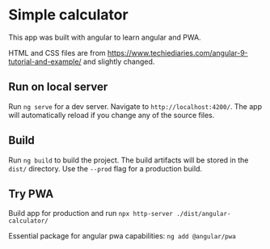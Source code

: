 # Simple calculator

This app was built with angular to learn angular and PWA.

HTML and CSS files are from https://www.techiediaries.com/angular-9-tutorial-and-example/ and slightly changed.

## Run on local server

Run `ng serve` for a dev server. Navigate to `http://localhost:4200/`. The app will automatically reload if you change any of the source files.

## Build

Run `ng build` to build the project. The build artifacts will be stored in the `dist/` directory. Use the `--prod` flag for a production build.

## Try PWA

Build app for production and run `npx http-server ./dist/angular-calculator/`

Essential package for angular pwa capabilities: `ng add @angular/pwa`
